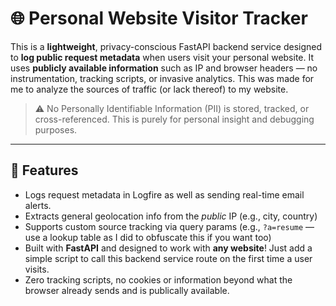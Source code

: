# 🌐 Personal Website Visitor Tracker

This is a **lightweight**, privacy-conscious FastAPI backend service designed to **log public request metadata** when users visit your personal website. It uses **publicly available information** such as IP and browser headers — no instrumentation, tracking scripts, or invasive analytics.
This was made for me to analyze the sources of traffic (or lack thereof) to my website.

> ⚠️ No Personally Identifiable Information (PII) is stored, tracked, or cross-referenced. This is purely for personal insight and debugging purposes.

---

## 🔧 Features

- Logs request metadata in Logfire as well as sending real-time email alerts. 
- Extracts general geolocation info from the *public* IP (e.g., city, country)
- Supports custom source tracking via query params (e.g., `?a=resume` — use a lookup table as I did to obfuscate this if you want too)
- Built with **FastAPI** and designed to work with **any website**! Just add a simple script to call this backend service route on the first time a user visits. 
- Zero tracking scripts, no cookies or information beyond what the browser already sends and is publically available. 
